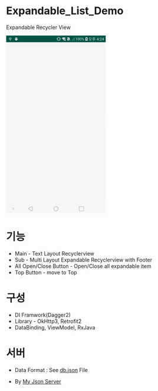 # Expandable_List_Demo
Expandable Recycler View 

![](media/demo-video.gif)

# 기능
 * Main - Text Layout Recyclerview
 * Sub - Multi Layout Expandable Recyclerview with Footer
 * All Open/Close Button - Open/Close all expandable item
 * Top Button - move to Top
 
# 구성
 * DI Framwork(Dagger2)
 * Library - OkHttp3, Retrofit2
 * DataBinding, ViewModel, RxJava
 
# 서버
 * Data Format : See [db.json](db.json) File
 + By [My Json Server](https://my-json-server.typicode.com/)
 
